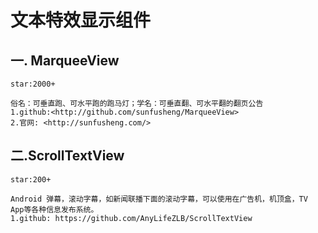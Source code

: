 # 文本特效显示组件

## 一. MarqueeView

    star:2000+

    俗名：可垂直跑、可水平跑的跑马灯；学名：可垂直翻、可水平翻的翻页公告
    1.github:<http://github.com/sunfusheng/MarqueeView>
    2.官网: <http://sunfusheng.com/>

## 二.ScrollTextView  

    star:200+

    Android 弹幕，滚动字幕，如新闻联播下面的滚动字幕，可以使用在广告机，机顶盒，TV App等各种信息发布系统。
    1.github: https://github.com/AnyLifeZLB/ScrollTextView

